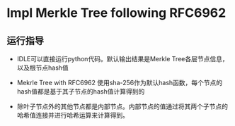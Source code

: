# Impl Merkle Tree following RFC6962

## 运行指导

* IDLE可以直接运行python代码。默认输出结果是Merkle Tree各层节点信息，以及根节点hash值

* Mekrle Tree with RFC6962 使用sha-256作为默认hash函数，每个节点的hash值都是基于其子节点的hash值计算得到的

* 除叶子节点外的其他节点都是内部节点。内部节点的值通过将其两个子节点的哈希值连接并进行哈希运算来计算得到。

